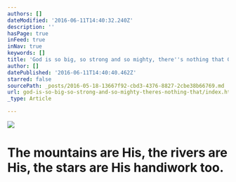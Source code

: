 ```yaml
---
authors: []
dateModified: '2016-06-11T14:40:32.240Z'
description: ''
hasPage: true
inFeed: true
inNav: true
keywords: []
title: 'God is so big, so strong and so mighty, there''s nothing that God cannot do.'
author: []
datePublished: '2016-06-11T14:40:40.462Z'
starred: false
sourcePath: _posts/2016-05-18-13667f92-cbd3-4376-8827-2cbe38b66769.md
url: god-is-so-big-so-strong-and-so-mighty-theres-nothing-that/index.html
_type: Article

---
```

![](https://the-grid-user-content.s3-us-west-2.amazonaws.com/a486a9fe-3f54-475a-9fe3-9d26f225cadf.jpg)

# The mountains are His, the rivers are His, the stars are His handiwork too.